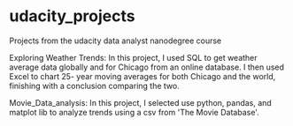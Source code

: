 # udacity_projects
Projects from the udacity data analyst nanodegree course

Exploring Weather Trends:
In this project, I used SQL to get weather average data globally and for Chicago from an online database. I then used Excel to chart 25- year moving averages for both Chicago and the world, finishing with a conclusion comparing the two.

Movie_Data_analysis: In this project, I selected use python, pandas, and matplot lib to analyze trends using a csv from 'The Movie Database'. 
